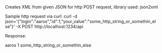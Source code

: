 Creates XML from given JSON for http POST request, library used: json2xml

Sample http request via curl:
curl -d json='{"login":"aaros","id":1,"your_value":"some_http_string_or_somethin_else"}' -X POST http://localhost:1234/api

Response:
<?xml version="1.0" ?>
<all>
        <login type="str">aaros</login>
        <id type="int">1</id>
        <your_value type="str">some_http_string_or_somethin_else</your_value>
</all>
